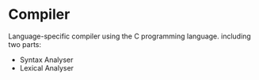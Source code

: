 # Compiler
Language-specific compiler using the C programming language.
including two parts: 
* Syntax Analyser
* Lexical Analyser
